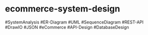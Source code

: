 # ecommerce-system-design
#SystemAnalysis #ER-Diagram #UML #SequenceDiagram #REST-API #DrawIO #JSON #eCommerce #API-Design #DatabaseDesign
